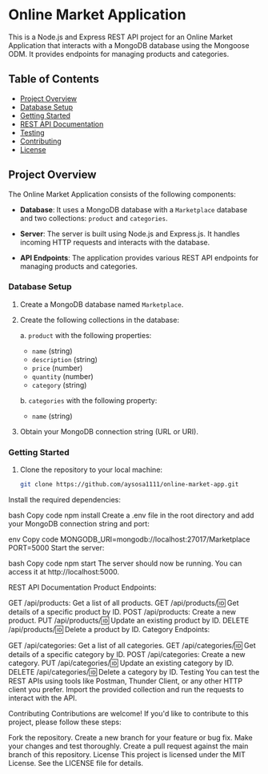 # Online Market Application

This is a Node.js and Express REST API project for an Online Market Application that interacts with a MongoDB database using the Mongoose ODM. It provides endpoints for managing products and categories.

## Table of Contents

- [Project Overview](#project-overview)
- [Database Setup](#database-setup)
- [Getting Started](#getting-started)
- [REST API Documentation](#rest-api-documentation)
- [Testing](#testing)
- [Contributing](#contributing)
- [License](#license)

## Project Overview

The Online Market Application consists of the following components:

- **Database**: It uses a MongoDB database with a `Marketplace` database and two collections: `product` and `categories`.

- **Server**: The server is built using Node.js and Express.js. It handles incoming HTTP requests and interacts with the database.

- **API Endpoints**: The application provides various REST API endpoints for managing products and categories.

### Database Setup

1. Create a MongoDB database named `Marketplace`.

2. Create the following collections in the database:

   a. `product` with the following properties:
      - `name` (string)
      - `description` (string)
      - `price` (number)
      - `quantity` (number)
      - `category` (string)

   b. `categories` with the following property:
      - `name` (string)

3. Obtain your MongoDB connection string (URL or URI).

### Getting Started

1. Clone the repository to your local machine:

   ```bash
   git clone https://github.com/aysosa1111/online-market-app.git


Install the required dependencies:

bash
Copy code
npm install
Create a .env file in the root directory and add your MongoDB connection string and port:

env
Copy code
MONGODB_URI=mongodb://localhost:27017/Marketplace
PORT=5000
Start the server:

bash
Copy code
npm start
The server should now be running. You can access it at http://localhost:5000.

REST API Documentation
Product Endpoints:

GET /api/products: Get a list of all products.
GET /api/products/:id: Get details of a specific product by ID.
POST /api/products: Create a new product.
PUT /api/products/:id: Update an existing product by ID.
DELETE /api/products/:id: Delete a product by ID.
Category Endpoints:

GET /api/categories: Get a list of all categories.
GET /api/categories/:id: Get details of a specific category by ID.
POST /api/categories: Create a new category.
PUT /api/categories/:id: Update an existing category by ID.
DELETE /api/categories/:id: Delete a category by ID.
Testing
You can test the REST APIs using tools like Postman, Thunder Client, or any other HTTP client you prefer. Import the provided collection and run the requests to interact with the API.

Contributing
Contributions are welcome! If you'd like to contribute to this project, please follow these steps:

Fork the repository.
Create a new branch for your feature or bug fix.
Make your changes and test thoroughly.
Create a pull request against the main branch of this repository.
License
This project is licensed under the MIT License. See the LICENSE file for details.
